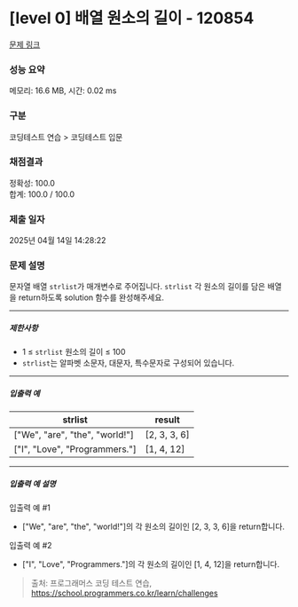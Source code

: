 # [level 0] 배열 원소의 길이 - 120854 

[문제 링크](https://school.programmers.co.kr/learn/courses/30/lessons/120854) 

### 성능 요약

메모리: 16.6 MB, 시간: 0.02 ms

### 구분

코딩테스트 연습 > 코딩테스트 입문

### 채점결과

정확성: 100.0<br/>합계: 100.0 / 100.0

### 제출 일자

2025년 04월 14일 14:28:22

### 문제 설명

<p>문자열 배열 <code>strlist</code>가 매개변수로 주어집니다. <code>strlist</code> 각 원소의 길이를 담은 배열을 return하도록 solution 함수를 완성해주세요.</p>

<hr>

<h5>제한사항</h5>

<ul>
<li>1 ≤ <code>strlist</code> 원소의 길이 ≤ 100</li>
<li><code>strlist</code>는 알파벳 소문자, 대문자, 특수문자로 구성되어 있습니다.</li>
</ul>

<hr>

<h5>입출력 예</h5>
<table class="table">
        <thead><tr>
<th>strlist</th>
<th>result</th>
</tr>
</thead>
        <tbody><tr>
<td>["We", "are", "the", "world!"]</td>
<td>[2, 3, 3, 6]</td>
</tr>
<tr>
<td>["I", "Love", "Programmers."]</td>
<td>[1, 4, 12]</td>
</tr>
</tbody>
      </table>
<hr>

<h5>입출력 예 설명</h5>

<p>입출력 예 #1</p>

<ul>
<li>["We", "are", "the", "world!"]의 각 원소의 길이인 [2, 3, 3, 6]을 return합니다.</li>
</ul>

<p>입출력 예 #2</p>

<ul>
<li>["I", "Love", "Programmers."]의 각 원소의 길이인 [1, 4, 12]을 return합니다.</li>
</ul>


> 출처: 프로그래머스 코딩 테스트 연습, https://school.programmers.co.kr/learn/challenges